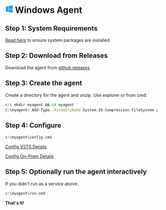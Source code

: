# ![win](../res/win_med.png) Windows Agent

## Step 1: System Requirements

[Read here](../preview/latebreaking.md) to ensure system packages are installed

## Step 2: Download from Releases

Download the agent from [github releases](https://github.com/Microsoft/vsts-agent/releases/tag/v2.102.0)

## Step 3: Create the agent

Create a directory for the agent and unzip.  Use explorer or from cmd:  
```bash
c:\ mkdir myagent && cd myagent
C:\myagent> Add-Type -AssemblyName System.IO.Compression.FileSystem ; [System.IO.Compression.ZipFile]::ExtractToDirectory("$HOME\Downloads\vsts-agent-win7-x64-2.102.0.zip", "$PWD")
```
## Step 4: Configure

```bash
c:\myagent\config.cmd
```

[Config VSTS Details](configvsts.md)  

[Config On-Prem Details](configonprem.md)

## Step 5: Optionally run the agent interactively

If you didn't run as a service above:

```bash
c:\myagent\run.cmd
```

**That's It!**  
